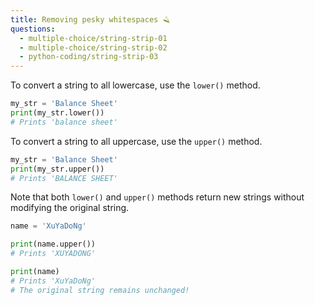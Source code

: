 ```yaml
---
title: Removing pesky whitespaces 🪒
questions:
  - multiple-choice/string-strip-01
  - multiple-choice/string-strip-02
  - python-coding/string-strip-03
---
```


To convert a string to all lowercase, use the `lower()` method.

```python
my_str = 'Balance Sheet'
print(my_str.lower())
# Prints 'balance sheet'
```

To convert a string to all uppercase, use the `upper()` method.

```python
my_str = 'Balance Sheet'
print(my_str.upper())
# Prints 'BALANCE SHEET'
```

Note that both `lower()` and `upper()` methods return new strings without modifying the original string.

```python
name = 'XuYaDoNg'

print(name.upper())
# Prints 'XUYADONG'

print(name)
# Prints 'XuYaDoNg'
# The original string remains unchanged!
```
